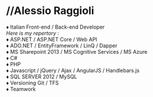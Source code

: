 # //Alessio Raggioli
♦ Italian Front-end / Back-end Developer <br />
<i>Here is my repertory</i> : <br />
♦ ASP.NET / ASP.NET Core / Web API <br />
♦ ADO.NET / EntityFramework / LinQ / Dapper <br />
♦ MS Sharepoint 2013 / MS Cognitive Services / MS Azure <br />
♦ C# <br />
♦ PHP <br />
♦ Javascript / jQuery / Ajax / AngularJS / Handlebars.js <br />
♦ SQL SERVER 2012 / MySQL <br />
♦ Versioning Git / TFS  <br />
♦ Teamwork

